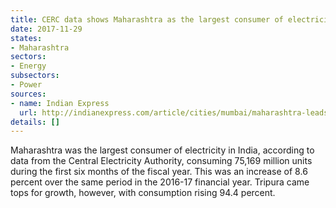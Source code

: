 ```yaml
---
title: CERC data shows Maharashtra as the largest consumer of electricity in India
date: 2017-11-29
states:
- Maharashtra
sectors:
- Energy
subsectors:
- Power
sources:
- name: Indian Express
  url: http://indianexpress.com/article/cities/mumbai/maharashtra-leads-in-consumption-of-electricity-4953495/
details: []
---
```


Maharashtra was the largest consumer of electricity in India, according to data from the Central Electricity Authority, consuming 75,169 million units during the first six months of the fiscal year. This was an increase of 8.6 percent over the same period in the 2016-17 financial year. Tripura came tops for growth, however, with consumption rising 94.4 percent.
